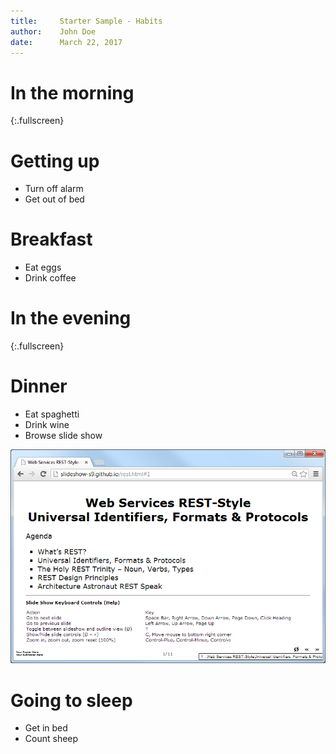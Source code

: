 ```yaml
---
title:     Starter Sample - Habits
author:    John Doe
date:      March 22, 2017
---
```



<!--
 use fullscreen css styles for a "section" slide
 -->

# In the morning
{:.fullscreen}


<!--
  use heading 1s for starting new slides
-->

# Getting up

- Turn off alarm
- Get out of bed

# Breakfast

- Eat eggs
- Drink coffee


# In the evening
{:.fullscreen}


# Dinner

- Eat spaghetti
- Drink wine
- Browse slide show


<!--
 use the @SLIDE directive for slides without headings
-->


<!-- @SLIDE -->

![](../i/slideshow.png)


<!--
 let's wrap up; another slide
-->

# Going to sleep

- Get in bed
- Count sheep
